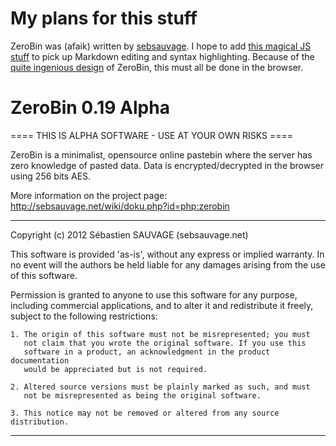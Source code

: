 My plans for this stuff
===

ZeroBin was (afaik) written by [sebsauvage](https://github.com/sebsauvage). I hope to add
[this magical JS stuff](http://softwaremaniacs.org/playground/showdown-highlight/)
to pick up Markdown editing and syntax highlighting. Because of the
[quite ingenious design](http://sebsauvage.net/wiki/doku.php?id=php:zerobin)
of ZeroBin, this must all be done in the browser.

ZeroBin 0.19 Alpha
===

==== THIS IS ALPHA SOFTWARE - USE AT YOUR OWN RISKS ====

ZeroBin is a minimalist, opensource online pastebin where the server 
has zero knowledge of pasted data. Data is encrypted/decrypted in the 
browser using 256 bits AES. 

More information on the project page:
http://sebsauvage.net/wiki/doku.php?id=php:zerobin

------------------------------------------------------------------------------

Copyright (c) 2012 Sébastien SAUVAGE (sebsauvage.net)

This software is provided 'as-is', without any express or implied warranty.
In no event will the authors be held liable for any damages arising from 
the use of this software.

Permission is granted to anyone to use this software for any purpose, 
including commercial applications, and to alter it and redistribute it 
freely, subject to the following restrictions:

    1. The origin of this software must not be misrepresented; you must 
       not claim that you wrote the original software. If you use this 
       software in a product, an acknowledgment in the product documentation
       would be appreciated but is not required.

    2. Altered source versions must be plainly marked as such, and must 
       not be misrepresented as being the original software.

    3. This notice may not be removed or altered from any source distribution.

------------------------------------------------------------------------------
